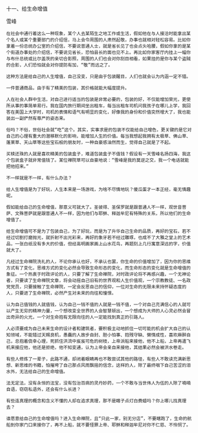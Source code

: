 十一、给生命增值

雪峰


    在社会中通行着这么一种现象，某个人去某陌生之地工作或生活，假如他在与人接洽时能拿出某个名人或某个重要部门的介绍信，马上会令周围的人肃然起敬，办事也就相对轻松容易。比如你拿着一份总统办公室的介绍信，不要说普通人士，就是省长见了也会点头哈腰，假如你拿的是某个街道办事处的介绍信，不要说见省长，恐怕县长的面也见不上。再比如你家客厅内挂上一幅你与布什总统或比尔盖茨的亲切合影照，周围的人们也会对你刮目相看，如果挂的是你与某个盗贼的合影，人们恐怕就会对你提防有加，“敬”而远之了。

    这种方法是给自己的人生增值，自己没变，只是由于包装醒目，人们也就会认为内涵一定不错。

    一件普通商品，由于有了精美的包装，其价格就能大幅度提升。

    人在社会人群中生活，对自己进行适当的包装是非常必要的，包装的好，不仅能增加荣光，更使所从事的事简单易行。我在国内旅行期间坐出租车，每当出租车司机问我孩子在哪儿上学，我回答在美国上大学时，司机的表情和语气有明显的变化，好像我的身份和价值突然增大了，我也能装出一副俨然有尊严的姿态来。

    俗吗？不俗，世俗社会就“吃”这个。其实，实事求是的包装不仅能给自己增色，更关键的是它对自己的心理有重大的潜移默化的影响，能增加人生的价值。每当我想起我拥有太极草、佛山草、蓬莱草、天山草等这些宝石般的朋友时，一种自豪感油然而生，觉得自己就是了不起。

    买椟还珠的人就是喜欢精美的包装盒子，难道包装盒子不值钱？假设有一天雪峰名扬四海，我这个包装盒子就非常值钱了。某位禅院草可以自豪地说：“雪峰是我的莫逆之交，我一个电话就能把他招来。”

    不一样就是不一样，有什么办法？

    给人生增值是为了好玩，人生本来是一场游戏，为啥不尽情地玩？傻瓜蛋才一本正经，毫无情趣呢。

    假如能给自己的生命增值，那意义可就大了。圣彼得、圣保罗就是跟普通人不一样，观世音菩萨、文殊菩萨就是跟普通人不一样，因为他们与耶稣、释迦牟尼有特殊的关系，所以他们的生命增值了。

    给生命增值可不是为了包装自己，为了好玩，而是为了升华自己生命的品质，再好的宝石，若不经过切割打磨抛光，就折射不出光彩来，再好的象牙若不经过雕琢，也成不了大雅之堂上的艺术品，一张白纸没有多大的价值，但经高明画家画上山水花鸟，再题刻上几行寓意深远的字，价值就大了。

    凡经过生命禅院洗礼的人，不论你承认也好，不承认也罢，你生命的价值增加了，因为你的思维方式有了变化，思维方式的变化必然会导致生命形态的变化，而生命形态的变化就是生命增值的象征。一个热衷于时政评论的人，只要了解了生命禅院，对时政评论将不再感兴趣，一个无神论者，只要读了生命禅院文章，将会动摇自己旧有的世界观和人生价值观，一个宗教教徒、一名政党党员，只要接触了生命禅院，一定会反思自己的信仰，一位对生命的无限未来持怀疑态度的人，只要进了生命禅院，必然产生对未来的向往和憧憬。

    认为自己值钱的人就值钱，认为自己一钱不值的人就是一钱不值，一个对自己充满信心的人就可以产生无穷的精神力量，一个想改变全世界的人会智慧顿出，一个想成为大师的人心灵必然会冒出奇异的火光，一个对生命抱有无限向往的人一定能找到真正的引路人。

    人必须要成为自己未来生命的设计者和建筑者，要积极主动地抓住一切可能的机会扩大自己的认知领域，不能错过天赐良机，愚蠢的人故步自封、胆小怕事、抱残守缺、懒惰成性，喜欢麻醉自己，总抱着侥幸心理，死抓住洪流中岌岌可危的树枝，上帝派船来接他，他不上船，上帝再遣飞机来接应他，他还是拒绝，他不知变通，认为上帝会亲自来接他，其结果必然会被洪水卷走。

    有些人修炼了一辈子，此路不通，却闭着眼睛再也不敢尝试其他的路径，有些人不敢读充满新思想、新思维的书籍，怕摧垮了自己那点风雨飘摇的信念，这样的人，除了最终咽下自己苦涩的泪水外，无法给自己的生命增值。

    法无定法，没有永恒的法宝，没有包治百病的灵丹妙药，一个不敢与当世伟人为伍的人除了喃喃自语，窃窃私语外，还会有什么长进？

    有些连真理的概念和含义不懂的人却在追求真理，那不是瞎子点灯白费蜡吗？你上哪儿找真理去？

    谁愿意给自己的生命增值吗？进入生命禅院，且“只此一家，别无分店”，不要瞎跑了，生命的航船到你家门口来接你了，再不上船，就不要怪罪上帝、耶稣和释迦牟尼对你不仁慈、不怜悯了。



